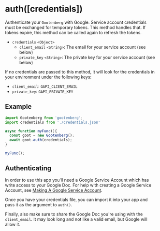 # auth(\[credentials\])

Authenticate your `Gootenberg` with Google. Service account credentials must be exchanged for temporary tokens. This method handles that. If tokens expire, this method can be called again to refresh the tokens.

- `credentials` `<Object>`
  - `client_email` `<String>`: The email for your service account (see below)
  - `private_key` `<String>`: The private key for your service account (see below)

If no credentials are passed to this method, it will look for the credentials in your environment under the following keys:
- `client_email`: `GAPI_CLIENT_EMAIL`
- `private_key`: `GAPI_PRIVATE_KEY`

## Example
```javascript
import Gootenberg from 'gootenberg';
import credentials from './credentials.json'

async function myFunc(){
  const goot = new Gootenberg();
  await goot.auth(credentials);
}

myFunc();
```

## Authenticating

In order to use this app you'll need a Google Service Account which has write access to your Google Doc. For help with creating a Google Service Account, see [Making A Google Service Account](GoogleServiceAccount.md).

Once you have your credentials file, you can import it into your app and pass it as the argument to `auth()`.

Finally, also make sure to share the Google Doc you're using with the `client_email`. It may look long and not like a valid email, but Google will allow it.
